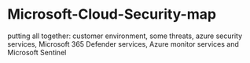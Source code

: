 # Microsoft-Cloud-Security-map
putting all together: customer environment, some threats, azure security services, Microsoft 365 Defender services, Azure monitor services and Microsoft Sentinel
